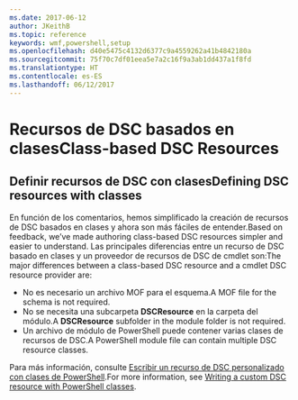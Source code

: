 ```yaml
---
ms.date: 2017-06-12
author: JKeithB
ms.topic: reference
keywords: wmf,powershell,setup
ms.openlocfilehash: d40e5475c4132d6377c9a4559262a41b4842180a
ms.sourcegitcommit: 75f70c7df01eea5e7a2c16f9a3ab1dd437a1f8fd
ms.translationtype: HT
ms.contentlocale: es-ES
ms.lasthandoff: 06/12/2017
---
```

# <a name="class-based-dsc-resources"></a><span data-ttu-id="33a3f-102">Recursos de DSC basados en clases</span><span class="sxs-lookup"><span data-stu-id="33a3f-102">Class-based DSC Resources</span></span>

## <a name="defining-dsc-resources-with-classes"></a><span data-ttu-id="33a3f-103">Definir recursos de DSC con clases</span><span class="sxs-lookup"><span data-stu-id="33a3f-103">Defining DSC resources with classes</span></span>

<span data-ttu-id="33a3f-104">En función de los comentarios, hemos simplificado la creación de recursos de DSC basados en clases y ahora son más fáciles de entender.</span><span class="sxs-lookup"><span data-stu-id="33a3f-104">Based on feedback, we’ve made authoring class-based DSC resources simpler and easier to understand.</span></span> <span data-ttu-id="33a3f-105">Las principales diferencias entre un recurso de DSC basado en clases y un proveedor de recursos de DSC de cmdlet son:</span><span class="sxs-lookup"><span data-stu-id="33a3f-105">The major differences between a class-based DSC resource and a cmdlet DSC resource provider are:</span></span>

* <span data-ttu-id="33a3f-106">No es necesario un archivo MOF para el esquema.</span><span class="sxs-lookup"><span data-stu-id="33a3f-106">A MOF file for the schema is not required.</span></span>
* <span data-ttu-id="33a3f-107">No se necesita una subcarpeta **DSCResource** en la carpeta del módulo.</span><span class="sxs-lookup"><span data-stu-id="33a3f-107">A **DSCResource** subfolder in the module folder is not required.</span></span>
* <span data-ttu-id="33a3f-108">Un archivo de módulo de PowerShell puede contener varias clases de recursos de DSC.</span><span class="sxs-lookup"><span data-stu-id="33a3f-108">A PowerShell module file can contain multiple DSC resource classes.</span></span>

<span data-ttu-id="33a3f-109">Para más información, consulte [Escribir un recurso de DSC personalizado con clases de PowerShell](https://msdn.microsoft.com/powershell/dsc/authoringresource).</span><span class="sxs-lookup"><span data-stu-id="33a3f-109">For more information, see [Writing a custom DSC resource with PowerShell classes](https://msdn.microsoft.com/powershell/dsc/authoringresource).</span></span>

